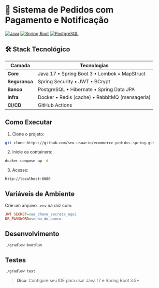 # 🛒 Sistema de Pedidos com Pagamento e Notificação

[![Java](https://img.shields.io/badge/Java-17-blue)]()
[![Spring Boot](https://img.shields.io/badge/Spring_Boot-3.5.0-green)]()
[![PostgreSQL](https://img.shields.io/badge/PostgreSQL-15-orange)]()

## 🛠 Stack Tecnológico

| Camada           | Tecnologias                                                                 |
|------------------|-----------------------------------------------------------------------------|
| **Core**         | Java 17 • Spring Boot 3 • Lombok • MapStruct                                |
| **Segurança**    | Spring Security • JWT • BCrypt                                              |
| **Banco**        | PostgreSQL • Hibernate • Spring Data JPA                                    |
| **Infra**        | Docker • Redis (cache) • RabbitMQ (mensageria)                              |
| **CI/CD**        | GitHub Actions                                                              |

## Como Executar

1. Clone o projeto:
```bash
git clone https://github.com/seu-usuario/ecommerce-pedidos-spring.git
```

2. Inicie os containers:
```bash
docker-compose up -d
```

3. Acesse:
```
http://localhost:8080
```

## Variáveis de Ambiente
Crie um arquivo `.env` na raiz com:
```ini
JWT_SECRET=sua_chave_secreta_aqui
DB_PASSWORD=senha_do_banco
```

## Desenvolvimento
```bash
./gradlew bootRun
```

## Testes
```bash
./gradlew test
```

> **Dica**: Configure seu IDE para usar Java 17 e Spring Boot 3.5+
